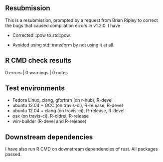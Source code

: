 ## Resubmission

This is a resubmission, prompted by a request from Brian Ripley to correct the bugs that caused compilation errors in v1.2.0. I have

* Corrected ::pow to std::pow.

* Avoided using std::transform by not using it at all.

## R CMD check results

0 errors | 0 warnings | 0 notes

## Test environments

- Fedora Linux, clang, gfortran (on r-hub), R-devel 
- ubuntu 12.04 + GCC (on travis-ci), R-release, R-devel
- ubuntu 12.04 + clang (on travis-ci), R-release, R-devel
- osx (on travis-ci), R-oldrel, R-release
- win-builder (R-devel and R-release)

## Downstream dependencies

I have also run R CMD on downstream dependencies of rust.
All packages passed.
